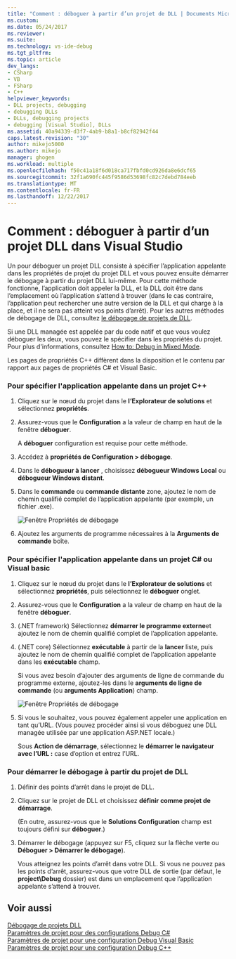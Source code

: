 ```yaml
---
title: "Comment : déboguer à partir d’un projet de DLL | Documents Microsoft"
ms.custom: 
ms.date: 05/24/2017
ms.reviewer: 
ms.suite: 
ms.technology: vs-ide-debug
ms.tgt_pltfrm: 
ms.topic: article
dev_langs:
- CSharp
- VB
- FSharp
- C++
helpviewer_keywords:
- DLL projects, debugging
- debugging DLLs
- DLLs, debugging projects
- debugging [Visual Studio], DLLs
ms.assetid: 40a94339-d3f7-4ab9-b8a1-b8cf82942f44
caps.latest.revision: "30"
author: mikejo5000
ms.author: mikejo
manager: ghogen
ms.workload: multiple
ms.openlocfilehash: f50c41a18f6d018ca717fbfd0cd926da8e6dcf65
ms.sourcegitcommit: 32f1a690fc445f9586d53698fc82c7debd784eeb
ms.translationtype: MT
ms.contentlocale: fr-FR
ms.lasthandoff: 12/22/2017
---
```

# <a name="how-to-debug-from-a-dll-project-in-visual-studio"></a>Comment : déboguer à partir d’un projet DLL dans Visual Studio
Un pour déboguer un projet DLL consiste à spécifier l’application appelante dans les propriétés de projet du projet DLL et vous pouvez ensuite démarrer le débogage à partir du projet DLL lui-même. Pour cette méthode fonctionne, l’application doit appeler la DLL, et la DLL doit être dans l’emplacement où l’application s’attend à trouver (dans le cas contraire, l’application peut rechercher une autre version de la DLL et qui charge à la place, et il ne sera pas atteint vos points d’arrêt). Pour les autres méthodes de débogage de DLL, consultez [le débogage de projets de DLL](../debugger/debugging-dll-projects.md).
  
Si une DLL managée est appelée par du code natif et que vous voulez déboguer les deux, vous pouvez le spécifier dans les propriétés du projet. Pour plus d'informations, consultez [How to: Debug in Mixed Mode](../debugger/how-to-debug-in-mixed-mode.md).   

Les pages de propriétés C++ diffèrent dans la disposition et le contenu par rapport aux pages de propriétés C# et Visual Basic. 
  
### <a name="to-specify-the-calling-application-in-a-c-project"></a>Pour spécifier l'application appelante dans un projet C++  
  
1.  Cliquez sur le nœud du projet dans le **l’Explorateur de solutions** et sélectionnez **propriétés**.  
  
2.  Assurez-vous que le **Configuration** a la valeur de champ en haut de la fenêtre **déboguer**. 

    A **déboguer** configuration est requise pour cette méthode. 
  
3.  Accédez à **propriétés de Configuration > débogage**.  
  
4.  Dans le **débogueur à lancer** , choisissez **débogueur Windows Local** ou **débogueur Windows distant**.  
  
5.  Dans le **commande** ou **commande distante** zone, ajoutez le nom de chemin qualifié complet de l’application appelante (par exemple, un fichier .exe).

    ![Fenêtre Propriétés de débogage](../debugger/media/dbg-debugging-properties-dll.png "DebuggingPropertiesWindow")  
  
6.  Ajoutez les arguments de programme nécessaires à la **Arguments de commande** boîte.  
  
### <a name="to-specify-the-calling-application-in-a-c-or-visual-basic-project"></a>Pour spécifier l'application appelante dans un projet C# ou Visual basic  
  
1.  Cliquez sur le nœud du projet dans le **l’Explorateur de solutions** et sélectionnez **propriétés**, puis sélectionnez le **déboguer** onglet.

2.  Assurez-vous que le **Configuration** a la valeur de champ en haut de la fenêtre **déboguer**.

3.  (.NET framework) Sélectionnez **démarrer le programme externe**et ajoutez le nom de chemin qualifié complet de l’application appelante.

4.  (.NET core) Sélectionnez **exécutable** à partir de la **lancer** liste, puis ajoutez le nom de chemin qualifié complet de l’application appelante dans les **exécutable** champ. 
  
     Si vous avez besoin d’ajouter des arguments de ligne de commande du programme externe, ajoutez-les dans le **arguments de ligne de commande** (ou **arguments Application**) champ.

    ![Fenêtre Propriétés de débogage](../debugger/media/dbg-debugging-properties-dll-csharp.png "DebuggingPropertiesWindow") 

5.  Si vous le souhaitez, vous pouvez également appeler une application en tant qu’URL. (Vous pouvez procéder ainsi si vous déboguez une DLL managée utilisée par une application ASP.NET locale.)  
  
     Sous **Action de démarrage**, sélectionnez le **démarrer le navigateur avec l’URL :** case d’option et entrez l’URL.
  
### <a name="to-start-debugging-from-the-dll-project"></a>Pour démarrer le débogage à partir du projet de DLL  
  
1.  Définir des points d’arrêt dans le projet de DLL. 

2.  Cliquez sur le projet de DLL et choisissez **définir comme projet de démarrage**. 

    (En outre, assurez-vous que le **Solutions Configuration** champ est toujours défini sur **déboguer**.)   
  
3.  Démarrer le débogage (appuyez sur F5, cliquez sur la flèche verte ou **Déboguer > Démarrer le débogage**).

    Vous atteignez les points d’arrêt dans votre DLL. Si vous ne pouvez pas les points d’arrêt, assurez-vous que votre DLL de sortie (par défaut, le **project\Debug** dossier) est dans un emplacement que l’application appelante s’attend à trouver.
  
## <a name="see-also"></a>Voir aussi  
 [Débogage de projets DLL](../debugger/debugging-dll-projects.md)   
 [Paramètres de projet pour des configurations Debug C#](../debugger/project-settings-for-csharp-debug-configurations.md)   
 [Paramètres de projet pour une configuration Debug Visual Basic](../debugger/project-settings-for-a-visual-basic-debug-configuration.md)   
 [Paramètres de projet pour une configuration Debug C++](../debugger/project-settings-for-a-cpp-debug-configuration.md)